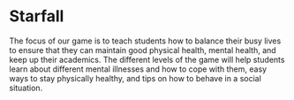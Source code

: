 # Starfall
 The focus of our game is to teach students how to balance their busy lives to ensure that they can maintain good physical health, mental health, and keep up their academics. The different levels of the game will help students learn about different mental illnesses and how to cope with them, easy ways to stay physically healthy, and tips on how to behave in a social situation.
